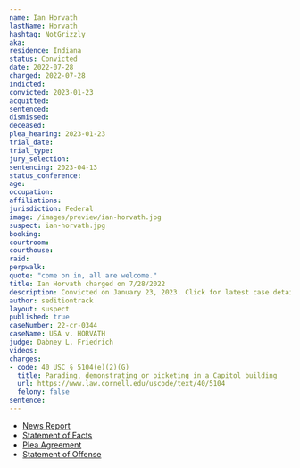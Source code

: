 ```yaml
---
name: Ian Horvath
lastName: Horvath
hashtag: NotGrizzly
aka:
residence: Indiana
status: Convicted
date: 2022-07-28
charged: 2022-07-28
indicted:
convicted: 2023-01-23
acquitted:
sentenced:
dismissed:
deceased:
plea_hearing: 2023-01-23
trial_date:
trial_type:
jury_selection:
sentencing: 2023-04-13
status_conference:
age:
occupation:
affiliations:
jurisdiction: Federal
image: /images/preview/ian-horvath.jpg
suspect: ian-horvath.jpg
booking:
courtroom:
courthouse:
raid:
perpwalk:
quote: "come on in, all are welcome."
title: Ian Horvath charged on 7/28/2022
description: Convicted on January 23, 2023. Click for latest case details.
author: seditiontrack
layout: suspect
published: true
caseNumber: 22-cr-0344
caseName: USA v. HORVATH
judge: Dabney L. Friedrich
videos:
charges:
- code: 40 USC § 5104(e)(2)(G)
  title: Parading, demonstrating or picketing in a Capitol building
  url: https://www.law.cornell.edu/uscode/text/40/5104
  felony: false
sentence:
---
```

- [News Report](https://www.wishtv.com/news/indiana-news/northern-indiana-man-arrested-for-entering-capitol-on-jan-6/)
- [Statement of Facts](https://storage.courtlistener.com/recap/gov.uscourts.dcd.245770/gov.uscourts.dcd.245770.1.1.pdf)
- [Plea Agreement](https://storage.courtlistener.com/recap/gov.uscourts.dcd.248373/gov.uscourts.dcd.248373.13.0.pdf)
- [Statement of Offense](https://storage.courtlistener.com/recap/gov.uscourts.dcd.248373/gov.uscourts.dcd.248373.14.0.pdf)
